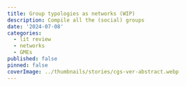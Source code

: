 ```yaml
---
title: Group typologies as networks (WIP)
description: Compile all the (social) groups
date: '2024-07-08'
categories:
  - lit review
  - networks
  - GMEs
published: false
pinned: false
coverImage: ../thumbnails/stories/cgs-ver-abstract.webp
---
```


